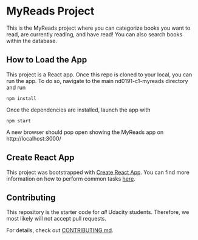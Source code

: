 # MyReads Project

This is the MyReads project where you can categorize books you want to read, are currently reading, and have read! You can also search books within the database.

## How to Load the App
This project is a React app. Once this repo is cloned to your local, you can run the app. To do so, navigate to the main nd0191-c1-myreads directory and run

```
npm install
```
Once the dependencies are installed, launch the app with

```
npm start
```

A new browser should pop open showing the MyReads app on http://localhost:3000/
## Create React App

This project was bootstrapped with [Create React App](https://github.com/facebook/create-react-app). You can find more information on how to perform common tasks [here](https://github.com/facebook/create-react-app/blob/main/packages/cra-template/template/README.md).

## Contributing

This repository is the starter code for _all_ Udacity students. Therefore, we most likely will not accept pull requests.

For details, check out [CONTRIBUTING.md](CONTRIBUTING.md).
